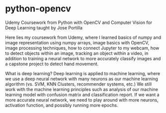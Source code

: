 # python-opencv

Udemy Coursework from Python with OpenCV and Computer Vision for Deep Learning taught by Jose Portilla

Here lies my coursework from Udemy, where I learned basics of numpy and image representation using numpy arrays, image basics with OpenCV, image processing techniques, how to connect Jupyter to my webcam, how to detect objects within an image, tracking an object within a video, in addition to training a neural network to more accurately classify images and a capstone project to detect hand movement.

What is deep learning? Deep learning is applied to machine learning, where we use a deep neural network with many neurons as our machine learning algorithm (vs. SVM, KNN Clusters, recommender systems, etc.) We still work with the machine learning principles such as analysis of our machine learning model with confusion matrix and classification report. If we want a more accurate neural network, we need to play around with more neurons, activation function, and possibly running more epochs. 


